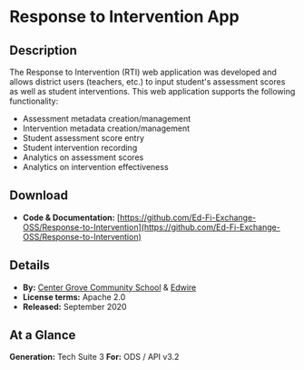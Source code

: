 # Response to Intervention App

## Description

The Response to Intervention (RTI) web application was developed and allows district users (teachers, etc.) to input student's assessment scores as well as student interventions. This web application supports the following functionality:

* Assessment metadata creation/management
* Intervention metadata creation/management
* Student assessment score entry
* Student intervention recording
* Analytics on assessment scores
* Analytics on intervention effectiveness

## Download

* ****Code & Documentation:**** [https://github.com/Ed-Fi-Exchange-OSS/Response-to-Intervention](https://github.com/Ed-Fi-Exchange-OSS/Response-to-Intervention)

## Details

* **By:** [Center Grove Community School](https://www.centergrove.k12.in.us/CGHS) & [Edwire](https://www.linkedin.com/company/edwire/about/)
* ****License terms:**** Apache 2.0
* **Released:** September 2020

## **At a Glance**

**Generation:** Tech Suite 3
**For:** ODS / API v3.2

